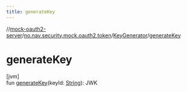 ```yaml
---
title: generateKey
---
```

//[mock-oauth2-server](../../../index.html)/[no.nav.security.mock.oauth2.token](../index.html)/[KeyGenerator](index.html)/[generateKey](generate-key.html)



# generateKey



[jvm]\
fun [generateKey](generate-key.html)(keyId: [String](https://kotlinlang.org/api/latest/jvm/stdlib/kotlin/-string/index.html)): JWK




